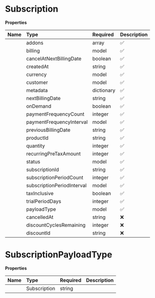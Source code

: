 # Subscription



**Properties**

| Name | Type | Required | Description |
| :-------- | :----------| :----------| :----------|
    | addons | array | ✅ | Addons associated with this subscription |
    | billing | model | ✅ |  |
    | cancelAtNextBillingDate | boolean | ✅ | Indicates if the subscription will cancel at the next billing date |
    | createdAt | string | ✅ | Timestamp when the subscription was created |
    | currency | model | ✅ |  |
    | customer | model | ✅ |  |
    | metadata | dictionary | ✅ |  |
    | nextBillingDate | string | ✅ | Timestamp of the next scheduled billing. Indicates the end of current billing period |
    | onDemand | boolean | ✅ | Wether the subscription is on-demand or not |
    | paymentFrequencyCount | integer | ✅ | Number of payment frequency intervals |
    | paymentFrequencyInterval | model | ✅ |  |
    | previousBillingDate | string | ✅ | Timestamp of the last payment. Indicates the start of current billing period |
    | productId | string | ✅ | Identifier of the product associated with this subscription |
    | quantity | integer | ✅ | Number of units/items included in the subscription |
    | recurringPreTaxAmount | integer | ✅ | Amount charged before tax for each recurring payment in smallest currency unit (e.g. cents) |
    | status | model | ✅ |  |
    | subscriptionId | string | ✅ | Unique identifier for the subscription |
    | subscriptionPeriodCount | integer | ✅ | Number of subscription period intervals |
    | subscriptionPeriodInterval | model | ✅ |  |
    | taxInclusive | boolean | ✅ | Indicates if the recurring_pre_tax_amount is tax inclusive |
    | trialPeriodDays | integer | ✅ | Number of days in the trial period (0 if no trial) |
    | payloadType | model | ✅ |  |
    | cancelledAt | string | ❌ | Cancelled timestamp if the subscription is cancelled |
    | discountCyclesRemaining | integer | ❌ | Number of remaining discount cycles if discount is applied |
    | discountId | string | ❌ | The discount id if discount is applied |

# SubscriptionPayloadType



**Properties**

| Name | Type | Required | Description |
| :-------- | :----------| :----------| :----------|
    | Subscription | string |  | Subscription |





<!-- This file was generated by liblab | https://liblab.com/ -->